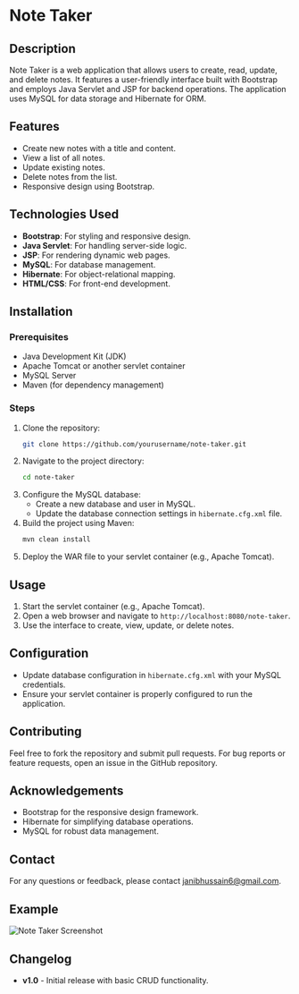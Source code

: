 # Note Taker

## Description
Note Taker is a web application that allows users to create, read, update, and delete notes. It features a user-friendly interface built with Bootstrap and employs Java Servlet and JSP for backend operations. The application uses MySQL for data storage and Hibernate for ORM.

## Features
- Create new notes with a title and content.
- View a list of all notes.
- Update existing notes.
- Delete notes from the list.
- Responsive design using Bootstrap.

## Technologies Used
- **Bootstrap**: For styling and responsive design.
- **Java Servlet**: For handling server-side logic.
- **JSP**: For rendering dynamic web pages.
- **MySQL**: For database management.
- **Hibernate**: For object-relational mapping.
- **HTML/CSS**: For front-end development.

## Installation

### Prerequisites
- Java Development Kit (JDK)
- Apache Tomcat or another servlet container
- MySQL Server
- Maven (for dependency management)

### Steps
1. Clone the repository:
    ```bash
    git clone https://github.com/yourusername/note-taker.git
    ```
2. Navigate to the project directory:
    ```bash
    cd note-taker
    ```
3. Configure the MySQL database:
    - Create a new database and user in MySQL.
    - Update the database connection settings in `hibernate.cfg.xml` file.
4. Build the project using Maven:
    ```bash
    mvn clean install
    ```
5. Deploy the WAR file to your servlet container (e.g., Apache Tomcat).

## Usage
1. Start the servlet container (e.g., Apache Tomcat).
2. Open a web browser and navigate to `http://localhost:8080/note-taker`.
3. Use the interface to create, view, update, or delete notes.

## Configuration
- Update database configuration in `hibernate.cfg.xml` with your MySQL credentials.
- Ensure your servlet container is properly configured to run the application.

## Contributing
Feel free to fork the repository and submit pull requests. For bug reports or feature requests, open an issue in the GitHub repository.


## Acknowledgements
- Bootstrap for the responsive design framework.
- Hibernate for simplifying database operations.
- MySQL for robust data management.

## Contact
For any questions or feedback, please contact [janibhussain6@gmail.com](mailto:janibhussain6@gmail.com).

## Example
![Note Taker Screenshot](link-to-screenshot)

## Changelog
- **v1.0** - Initial release with basic CRUD functionality.
